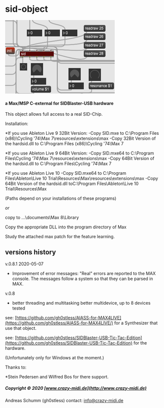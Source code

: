 # sid-object
![](./Documentation/The-Sid-Object.png)
#### a Max/MSP C-external for SIDBlaster-USB hardware


This object allows full access to a real SID-Chip.

Installation:

*If you use Ableton Live 9 32Bit Version:
-Copy SID.mxe to C:\Program Files (x86)\Cycling '74\Max 7\resources\extensions\max
-Copy 32Bit Version of the hardsid.dll to C:\Program Files (x86)\Cycling '74\Max 7

*If you use Ableton Live 9 64Bit Version:
-Copy SID.mxe64 to C:\Program Files\Cycling '74\Max 7\resources\extensions\max
-Copy 64Bit Version of the hardsid.dll to C:\Program Files\Cycling '74\Max 7

*If you use Ableton Live 10
-Copy SID.mxe64 to C:\Program Files\Ableton\Live 10 Trial\Resources\Max\resources\extensions\max
-Copy 64Bit Version of the hardsid.dll toC:\Program Files\Ableton\Live 10 Trial\Resources\Max

(Paths depend on your installations of these programs)

*or*

copy to ...\documents\Max 8\Library

Copy the appropriate DLL into the program directory of Max

Study the attached max patch for the feature learning.

versions history
----------------
v.0.8.1 2020-05-07
- Improvement of error messages: "Real" errors are reported to the MAX console. The messages follow a     system so that they can be parsed in MAX.

v.0.8
- better threading and multitasking
better multidevice, up to 8 devices tested

see: [https://github.com/gh0stless/AIASS-for-MAX4LIVE](https://github.com/gh0stless/AIASS-for-MAX4LIVE/) for a Synthesizer that use that object.

see: [https://github.com/gh0stless/SIDBlaster-USB-Tic-Tac-Edition](https://github.com/gh0stless/SIDBlaster-USB-Tic-Tac-Edition) for the hardware.

(Unfortunately only for Windows at the moment.)

Thanks to:

*Stein Pedersen and Wilfred Bos for there support.

##### Copyright © 2020 [www.crazy-midi.de](http://www.crazy-midi.de)

Andreas Schumm (gh0stless)
contact: info@crazy-midi.de